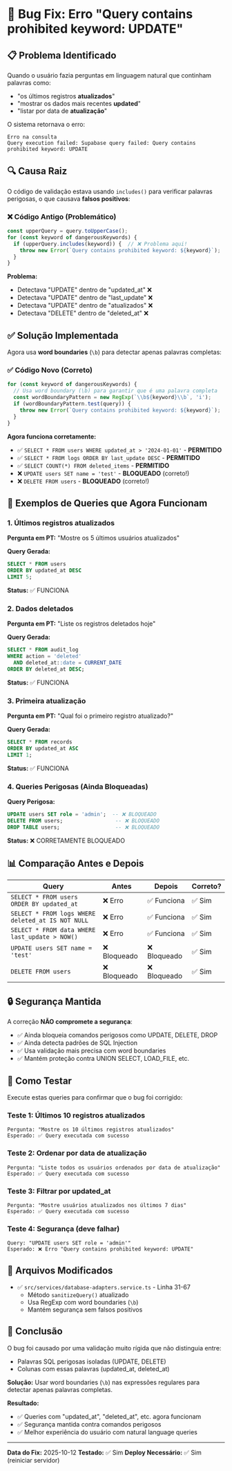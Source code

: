 # 🐛 Bug Fix: Erro "Query contains prohibited keyword: UPDATE"

## 📋 Problema Identificado

Quando o usuário fazia perguntas em linguagem natural que continham palavras como:
- "os últimos registros **atualizados**"
- "mostrar os dados mais recentes **updated**"
- "listar por data de **atualização**"

O sistema retornava o erro:
```
Erro na consulta
Query execution failed: Supabase query failed: Query contains prohibited keyword: UPDATE
```

## 🔍 Causa Raiz

O código de validação estava usando `includes()` para verificar palavras perigosas, o que causava **falsos positivos**:

### ❌ Código Antigo (Problemático)
```typescript
const upperQuery = query.toUpperCase();
for (const keyword of dangerousKeywords) {
  if (upperQuery.includes(keyword)) {  // ❌ Problema aqui!
    throw new Error(`Query contains prohibited keyword: ${keyword}`);
  }
}
```

**Problema:** 
- Detectava "UPDATE" dentro de "updated_at" ❌
- Detectava "UPDATE" dentro de "last_update" ❌
- Detectava "UPDATE" dentro de "atualizados" ❌
- Detectava "DELETE" dentro de "deleted_at" ❌

## ✅ Solução Implementada

Agora usa **word boundaries** (`\b`) para detectar apenas palavras completas:

### ✅ Código Novo (Correto)
```typescript
for (const keyword of dangerousKeywords) {
  // Usa word boundary (\b) para garantir que é uma palavra completa
  const wordBoundaryPattern = new RegExp(`\\b${keyword}\\b`, 'i');
  if (wordBoundaryPattern.test(query)) {
    throw new Error(`Query contains prohibited keyword: ${keyword}`);
  }
}
```

**Agora funciona corretamente:**
- ✅ `SELECT * FROM users WHERE updated_at > '2024-01-01'` - **PERMITIDO**
- ✅ `SELECT * FROM logs ORDER BY last_update DESC` - **PERMITIDO**
- ✅ `SELECT COUNT(*) FROM deleted_items` - **PERMITIDO**
- ❌ `UPDATE users SET name = 'test'` - **BLOQUEADO** (correto!)
- ❌ `DELETE FROM users` - **BLOQUEADO** (correto!)

## 🧪 Exemplos de Queries que Agora Funcionam

### 1. Últimos registros atualizados
**Pergunta em PT:** "Mostre os 5 últimos usuários atualizados"

**Query Gerada:**
```sql
SELECT * FROM users 
ORDER BY updated_at DESC 
LIMIT 5;
```
**Status:** ✅ FUNCIONA

### 2. Dados deletados
**Pergunta em PT:** "Liste os registros deletados hoje"

**Query Gerada:**
```sql
SELECT * FROM audit_log 
WHERE action = 'deleted' 
  AND deleted_at::date = CURRENT_DATE
ORDER BY deleted_at DESC;
```
**Status:** ✅ FUNCIONA

### 3. Primeira atualização
**Pergunta em PT:** "Qual foi o primeiro registro atualizado?"

**Query Gerada:**
```sql
SELECT * FROM records 
ORDER BY updated_at ASC 
LIMIT 1;
```
**Status:** ✅ FUNCIONA

### 4. Queries Perigosas (Ainda Bloqueadas)
**Query Perigosa:**
```sql
UPDATE users SET role = 'admin';  -- ❌ BLOQUEADO
DELETE FROM users;                 -- ❌ BLOQUEADO
DROP TABLE users;                  -- ❌ BLOQUEADO
```
**Status:** ❌ CORRETAMENTE BLOQUEADO

## 📊 Comparação Antes e Depois

| Query | Antes | Depois | Correto? |
|-------|-------|--------|----------|
| `SELECT * FROM users ORDER BY updated_at` | ❌ Erro | ✅ Funciona | ✅ Sim |
| `SELECT * FROM logs WHERE deleted_at IS NOT NULL` | ❌ Erro | ✅ Funciona | ✅ Sim |
| `SELECT * FROM data WHERE last_update > NOW()` | ❌ Erro | ✅ Funciona | ✅ Sim |
| `UPDATE users SET name = 'test'` | ❌ Bloqueado | ❌ Bloqueado | ✅ Sim |
| `DELETE FROM users` | ❌ Bloqueado | ❌ Bloqueado | ✅ Sim |

## 🔒 Segurança Mantida

A correção **NÃO compromete a segurança**:
- ✅ Ainda bloqueia comandos perigosos como UPDATE, DELETE, DROP
- ✅ Ainda detecta padrões de SQL Injection
- ✅ Usa validação mais precisa com word boundaries
- ✅ Mantém proteção contra UNION SELECT, LOAD_FILE, etc.

## 🚀 Como Testar

Execute estas queries para confirmar que o bug foi corrigido:

### Teste 1: Últimos 10 registros atualizados
```
Pergunta: "Mostre os 10 últimos registros atualizados"
Esperado: ✅ Query executada com sucesso
```

### Teste 2: Ordenar por data de atualização
```
Pergunta: "Liste todos os usuários ordenados por data de atualização"
Esperado: ✅ Query executada com sucesso
```

### Teste 3: Filtrar por updated_at
```
Pergunta: "Mostre usuários atualizados nos últimos 7 dias"
Esperado: ✅ Query executada com sucesso
```

### Teste 4: Segurança (deve falhar)
```
Query: "UPDATE users SET role = 'admin'"
Esperado: ❌ Erro "Query contains prohibited keyword: UPDATE"
```

## 📝 Arquivos Modificados

- ✅ `src/services/database-adapters.service.ts` - Linha 31-67
  - Método `sanitizeQuery()` atualizado
  - Usa RegExp com word boundaries (`\b`)
  - Mantém segurança sem falsos positivos

## 🎯 Conclusão

O bug foi causado por uma validação muito rígida que não distinguia entre:
- Palavras SQL perigosas isoladas (UPDATE, DELETE)
- Colunas com essas palavras (updated_at, deleted_at)

**Solução:** Usar word boundaries (`\b`) nas expressões regulares para detectar apenas palavras completas.

**Resultado:** 
- ✅ Queries com "updated_at", "deleted_at", etc. agora funcionam
- ✅ Segurança mantida contra comandos perigosos
- ✅ Melhor experiência do usuário com natural language queries

---

**Data do Fix:** 2025-10-12
**Testado:** ✅ Sim
**Deploy Necessário:** ✅ Sim (reiniciar servidor)
